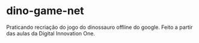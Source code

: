# dino-game-net
Praticando recriação do jogo do dinossauro offline do google. Feito a partir das aulas da Digital Innovation One.
